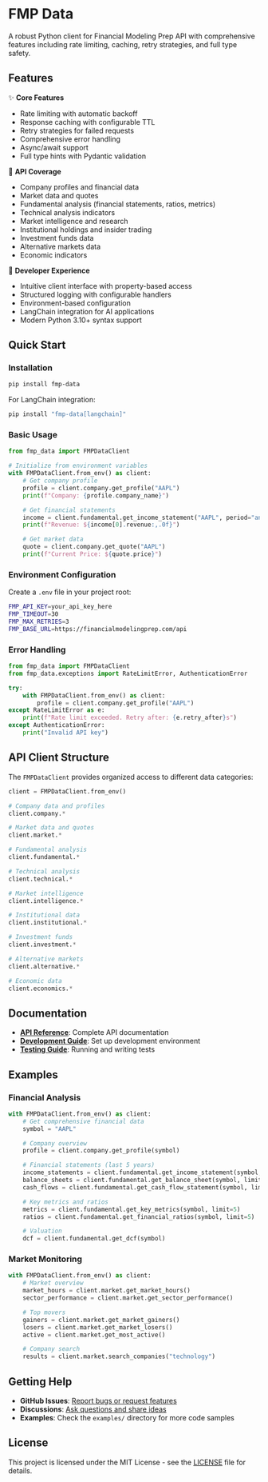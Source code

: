 # FMP Data

A robust Python client for Financial Modeling Prep API with comprehensive features including rate limiting, caching, retry strategies, and full type safety.

## Features

✨ **Core Features**
- Rate limiting with automatic backoff
- Response caching with configurable TTL
- Retry strategies for failed requests
- Comprehensive error handling
- Async/await support
- Full type hints with Pydantic validation

🏢 **API Coverage**
- Company profiles and financial data
- Market data and quotes
- Fundamental analysis (financial statements, ratios, metrics)
- Technical analysis indicators
- Market intelligence and research
- Institutional holdings and insider trading
- Investment funds data
- Alternative markets data
- Economic indicators

🔧 **Developer Experience**
- Intuitive client interface with property-based access
- Structured logging with configurable handlers
- Environment-based configuration
- LangChain integration for AI applications
- Modern Python 3.10+ syntax support

## Quick Start

### Installation

```bash
pip install fmp-data
```

For LangChain integration:
```bash
pip install "fmp-data[langchain]"
```

### Basic Usage

```python
from fmp_data import FMPDataClient

# Initialize from environment variables
with FMPDataClient.from_env() as client:
    # Get company profile
    profile = client.company.get_profile("AAPL")
    print(f"Company: {profile.company_name}")

    # Get financial statements
    income = client.fundamental.get_income_statement("AAPL", period="annual")
    print(f"Revenue: ${income[0].revenue:,.0f}")

    # Get market data
    quote = client.company.get_quote("AAPL")
    print(f"Current Price: ${quote.price}")
```

### Environment Configuration

Create a `.env` file in your project root:

```bash
FMP_API_KEY=your_api_key_here
FMP_TIMEOUT=30
FMP_MAX_RETRIES=3
FMP_BASE_URL=https://financialmodelingprep.com/api
```

### Error Handling

```python
from fmp_data import FMPDataClient
from fmp_data.exceptions import RateLimitError, AuthenticationError

try:
    with FMPDataClient.from_env() as client:
        profile = client.company.get_profile("AAPL")
except RateLimitError as e:
    print(f"Rate limit exceeded. Retry after: {e.retry_after}s")
except AuthenticationError:
    print("Invalid API key")
```

## API Client Structure

The `FMPDataClient` provides organized access to different data categories:

```python
client = FMPDataClient.from_env()

# Company data and profiles
client.company.*

# Market data and quotes
client.market.*

# Fundamental analysis
client.fundamental.*

# Technical analysis
client.technical.*

# Market intelligence
client.intelligence.*

# Institutional data
client.institutional.*

# Investment funds
client.investment.*

# Alternative markets
client.alternative.*

# Economic data
client.economics.*
```

## Documentation

- **[API Reference](api/reference.md)**: Complete API documentation
- **[Development Guide](contributing/development.md)**: Set up development environment
- **[Testing Guide](contributing/testing.md)**: Running and writing tests

## Examples

### Financial Analysis

```python
with FMPDataClient.from_env() as client:
    # Get comprehensive financial data
    symbol = "AAPL"

    # Company overview
    profile = client.company.get_profile(symbol)

    # Financial statements (last 5 years)
    income_statements = client.fundamental.get_income_statement(symbol, limit=5)
    balance_sheets = client.fundamental.get_balance_sheet(symbol, limit=5)
    cash_flows = client.fundamental.get_cash_flow_statement(symbol, limit=5)

    # Key metrics and ratios
    metrics = client.fundamental.get_key_metrics(symbol, limit=5)
    ratios = client.fundamental.get_financial_ratios(symbol, limit=5)

    # Valuation
    dcf = client.fundamental.get_dcf(symbol)
```

### Market Monitoring

```python
with FMPDataClient.from_env() as client:
    # Market overview
    market_hours = client.market.get_market_hours()
    sector_performance = client.market.get_sector_performance()

    # Top movers
    gainers = client.market.get_market_gainers()
    losers = client.market.get_market_losers()
    active = client.market.get_most_active()

    # Company search
    results = client.market.search_companies("technology")
```

## Getting Help

- **GitHub Issues**: [Report bugs or request features](https://github.com/MehdiZare/fmp-data/issues)
- **Discussions**: [Ask questions and share ideas](https://github.com/MehdiZare/fmp-data/discussions)
- **Examples**: Check the `examples/` directory for more code samples

## License

This project is licensed under the MIT License - see the [LICENSE](https://github.com/MehdiZare/fmp-data/blob/main/LICENSE) file for details.
